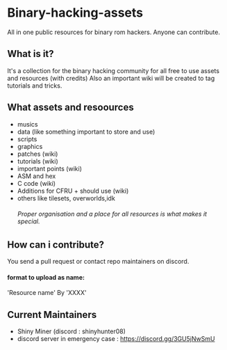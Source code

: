 # Binary-hacking-assets
All in one public resources for binary rom hackers. Anyone can contribute.
## What is it?
It's a collection for the binary hacking community for all free to use assets and resources (with credits) Also an important wiki will be created to tag tutorials and tricks.

## What assets and resoources
- musics
- data (like something important to store and use)
- scripts
- graphics
- patches (wiki)
- tutorials (wiki)
- important points (wiki)
- ASM and hex
- C code (wiki)
- Additions for CFRU + should use (wiki)
- others like tilesets, overworlds,idk
  ###### Proper organisation and a place for all resources is what makes it special.

## How can i contribute?
You send a pull request or contact repo maintainers on discord.
#### format to upload as name:
'Resource name' By 'XXXX'

## Current Maintainers 
- Shiny Miner (discord : shinyhunter08)
- discord server in emergency case : https://discord.gg/3GU5jNwSmU
